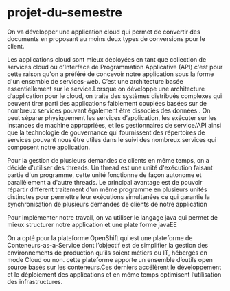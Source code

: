 # projet-du-semestre
On va développer une application cloud qui permet de convertir des documents  en proposant au moins deux types de conversions pour le client.


Les applications cloud sont mieux déployées en tant que collection de services cloud ou d’Interface de Programmation Applicative (API) c'est pour cette raison qu'on a préféré de concevoir notre application sous la forme d'un ensemble de services-web. C’est une architecture basée essentiellement sur le service.Lorsque on développe une architecture d’application pour le cloud, on traite des systèmes distribués complexes qui peuvent tirer parti des applications faiblement couplées basées sur de nombreux services pouvant également être dissociés des données . On peut séparer physiquement les services d’application, les exécuter sur les instances de machine appropriées, et les gestionnaires de service/API ainsi que la technologie de gouvernance qui fournissent des répertoires de services pouvant nous être utiles dans le suivi des nombreux services qui composent notre application.

 
Pour la gestion de plusieurs demandes de clients en même temps, on a décidé d'utiliser des threads. 
Un thread est une unité d'exécution faisant partie d'un programme, cette unité fonctionne de façon autonome et parallèlement a d'autre threads. Le principal avantage est de pouvoir répartir différent traitement d'un même programme en plusieurs unités distinctes pour permettre leur exécutions simultanées ce qui garantie la synchronisation de plusieurs demandes de clients de notre application


Pour implémenter notre travail, on va utiliser le langage java qui permet de mieux structurer notre application et une plate forme javaEE

On a opté pour la plateforme OpenShift qui est une plateforme de Conteneurs-as-a-Service dont l’objectif est de simplifier la gestion des environnements de production qu’ils soient métiers ou IT, hébergés en mode Cloud ou non. cette plateforme apporte un ensemble d’outils open source basés sur les conteneurs.Ces derniers accélèrent le développement et le déploiement des applications et en même temps optimisent l’utilisation des infrastructures.


